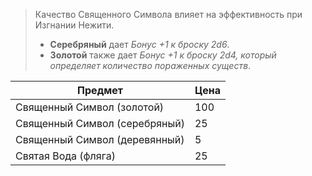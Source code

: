 
> Качество Священного Символа влияет на эффективность при Изгнании Нежити.  
>-  **Серебряный** дает *Бонус +1 к броску 2d6*. 
> - **Золотой** также дает *Бонус +1 к броску 2d4, который определяет количество пораженных существ*.  

| Предмет                       | Цена |
| ----------------------------- | ---- |
| Священный Символ (золотой)    | 100  |
| Священный Символ (серебряный) | 25   |
| Священный Символ (деревянный) | 5    |
| Святая Вода (фляга)           | 25   |
